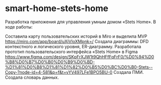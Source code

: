# smart-home-stets-home
Разработка приложения для управления умным домом «Stets Home». В ходе работы:

Составила карту пользовательских историй в Miro и выделила MVP https://miro.com/app/board/uXjVIoXMpnk=/
Создала диаграммы: DFD контекстного и логического уровня, ER-диаграмму.
Разработала прототип пользовательского интерфейса «Stets Home» в Figma https://www.figma.com/design/SKpFrXJW1t9QhHFfFqFrF0/%D0%94%D0%B8%D0%B7%D0%B0%D0%B9%D0%BD-%D1%81%D0%B8%D1%81%D1%82%D0%B5%D0%BC%D0%B0-Stets--Copy-?node-id=4-581&p=f&t=vYV497LFe1BPO5BU-0
Cоздала ПМИ.
Создала словарь данных.
